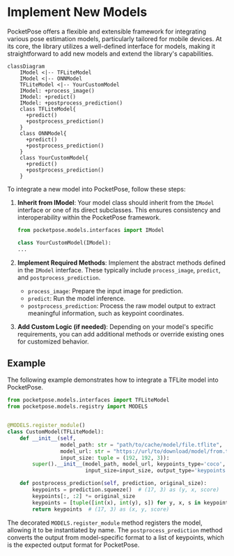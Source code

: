 # Implement New Models

PocketPose offers a flexible and extensible framework for integrating various pose estimation models, particularly tailored for mobile devices. At its core, the library utilizes a well-defined interface for models, making it straightforward to add new models and extend the library's capabilities.

```{mermaid}
classDiagram
    IModel <|-- TFLiteModel
    IModel <|-- ONNModel
    TFLiteModel <|-- YourCustomModel
    IModel: +process_image()
    IModel: +predict()
    IModel: +postprocess_prediction()
    class TFLiteModel{
      +predict()
      +postprocess_prediction()
    }
    class ONNModel{
      +predict()
      +postprocess_prediction()
    }
    class YourCustomModel{
      +predict()
      +postprocess_prediction()
    }
```

To integrate a new model into PocketPose, follow these steps:

1. **Inherit from IModel**: Your model class should inherit from the `IModel` interface or one of its direct subclasses. This ensures consistency and interoperability within the PocketPose framework.
   ```python
   from pocketpose.models.interfaces import IModel

   class YourCustomModel(IModel):
   ...
   ```

2. **Implement Required Methods**: Implement the abstract methods defined in the `IModel` interface. These typically include `process_image`, `predict`, and `postprocess_prediction`.
   - `process_image`: Prepare the input image for prediction.
   - `predict`: Run the model inference.
   - `postprocess_prediction`: Process the raw model output to extract meaningful information, such as keypoint coordinates.

3. **Add Custom Logic (if needed)**: Depending on your model's specific requirements, you can add additional methods or override existing ones for customized behavior.


## Example

The following example demonstrates how to integrate a TFLite model into PocketPose.

```python
from pocketpose.models.interfaces import TFLiteModel
from pocketpose.models.registry import MODELS


@MODELS.register_module()
class CustomModel(TFLiteModel):
    def __init__(self,
                 model_path: str = "path/to/cache/model/file.tflite",
                 model_url: str = "https://url/to/download/model/from.tflite",
                 input_size: tuple = (192, 192, 3)):
        super().__init__(model_path, model_url, keypoints_type='coco',
                         input_size=input_size, output_type='keypoints')

    def postprocess_prediction(self, prediction, original_size):
        keypoints = prediction.squeeze()  # (17, 3) as (y, x, score)
        keypoints[:, :2] *= original_size
        keypoints = [tuple([int(x), int(y), s]) for y, x, s in keypoints]
        return keypoints  # (17, 3) as (x, y, score)
```

The decorated `MODELS.register_module` method registers the model, allowing it to be instantiated by name. The `postprocess_prediction` method converts the output from model-specific format to a list of keypoints, which is the expected output format for PocketPose.